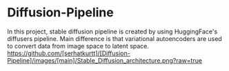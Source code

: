 # Diffusion-Pipeline
In this project, stable diffusion pipeline is created by using HuggingFace's diffusers pipeline. Main difference is that variational autoencoders are used to convert data from image space to latent space.
https://github.com/[serhatkurtt]/[Diffusion-Pipeline]/images/[main]/Stable_Diffusion_architecture.png?raw=true
